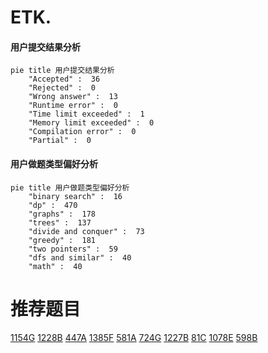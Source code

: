 # ETK.

<!-- tabs:start -->



#### **用户提交结果分析**

```mermaid
pie title 用户提交结果分析
    "Accepted" :  36
    "Rejected" :  0
    "Wrong answer" :  13
    "Runtime error" :  0
    "Time limit exceeded" :  1
    "Memory limit exceeded" :  0
    "Compilation error" :  0
    "Partial" :  0
```

#### **用户做题类型偏好分析**

```mermaid
pie title 用户做题类型偏好分析
    "binary search" :  16
    "dp" :  470
    "graphs" :  178
    "trees" :  137
    "divide and conquer" :  73
    "greedy" :  181
    "two pointers" :  59
    "dfs and similar" :  40
    "math" :  40
```



<!-- tabs:end -->
# 推荐题目
[1154G](https://codeforces.com/contest/1154/problem/G)
[1228B](https://codeforces.com/contest/1228/problem/B)
[447A](https://codeforces.com/contest/447/problem/A)
[1385F](https://codeforces.com/contest/1385/problem/F)
[581A](https://codeforces.com/contest/581/problem/A)
[724G](https://codeforces.com/contest/724/problem/G)
[1227B](https://codeforces.com/contest/1227/problem/B)
[81C](https://codeforces.com/contest/81/problem/C)
[1078E](https://codeforces.com/contest/1078/problem/E)
[598B](https://codeforces.com/contest/598/problem/B)
